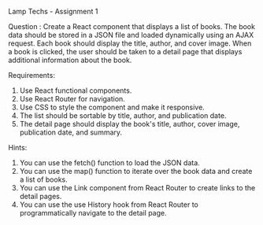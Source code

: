 Lamp Techs - Assignment 1

Question : Create a React component that displays a list of books. The book data should be stored in a JSON file and loaded dynamically using an AJAX request. Each book should display the title, author, and cover image. When a book is clicked, the user should be taken to a detail page that displays additional information about the book.

Requirements:

1. Use React functional components.
2. Use React Router for navigation.
3. Use CSS to style the component and make it responsive.
4. The list should be sortable by title, author, and publication date.
5. The detail page should display the book's title, author, cover image, publication date, and summary.

Hints:

1. You can use the fetch() function to load the JSON data.
2. You can use the map() function to iterate over the book data and create a list of books.
3. You can use the Link component from React Router to create links to the detail pages.
4. You can use the use History hook from React Router to programmatically navigate to the detail page.